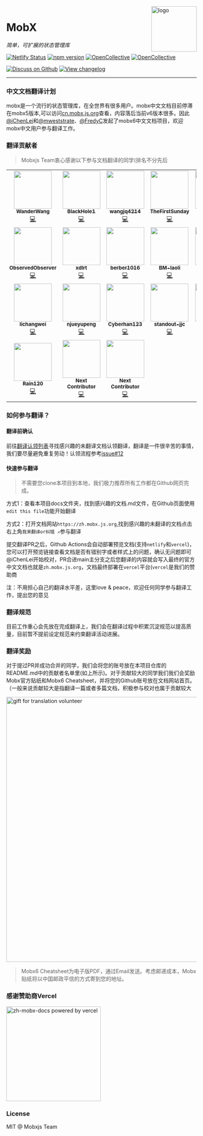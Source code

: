 <img src="https://zh.mobx.js.org/assets/mobx.png" alt="logo" height="120" align="right" />

# MobX

_简单，可扩展的状态管理库_

[![Netlify Status](https://api.netlify.com/api/v1/badges/2cc625ca-4c31-4bcd-9ccf-ba49184cf1de/deploy-status)](https://app.netlify.com/sites/zh-mobx-js-org/deploys)
[![npm version](https://badge.fury.io/js/mobx.svg)](https://badge.fury.io/js/mobx)
[![OpenCollective](https://opencollective.com/mobx/backers/badge.svg)](docs/backers-sponsors.md#backers)
[![OpenCollective](https://opencollective.com/mobx/sponsors/badge.svg)](docs/backers-sponsors.md#sponsors)

[![Discuss on Github](https://img.shields.io/badge/discuss%20on-GitHub-orange)](https://github.com/mobxjs/mobx/discussions)
[![View changelog](https://img.shields.io/badge/changelogs.xyz-Explore%20Changelog-brightgreen)](https://changelogs.xyz/mobx)

---

### 中文文档翻译计划

mobx是一个流行的状态管理库，在全世界有很多用户。mobx中文文档目前停滞在mobx5版本,可以访问[cn.mobx.js.org](https://cn.mobx.js.org)查看，内容落后当前v6版本很多。因此[@iChenLei](https://github.com/ichenlei)和[@mweststrate](https://github.com/mweststrate)、[@FredyC](https://github.com/FredyC)发起了mobx6中文文档项目，欢迎mobx中文用户参与翻译工作。

### 翻译贡献者

> Mobxjs Team衷心感谢以下参与文档翻译的同学(排名不分先后

<table>
  <tr>
    <td align="center"><a href="https://github.com/WanderWang"><img src="https://avatars.githubusercontent.com/u/2238280?s=100&v=4" width="100px;" alt=""/><br /><sub><b>WanderWang</b></sub></a><br /><a href="https://github.com/mobxjs/zh.mobx.js.org/pulls?q=author%3AWanderWang" title="PR">💻</a></td>
    <td align="center"><a href="https://github.com/BlackHole1"><img src="https://avatars.githubusercontent.com/u/8198408?s=100&v=4" width="100px;" alt=""/><br /><sub><b>BlackHole1</b></sub></a><br /><a href="https://github.com/mobxjs/zh.mobx.js.org/pulls?q=author%3ABlackHole1" title="PR">💻</a></td>
    <td align="center"><a href="https://github.com/wangjq4214"><img src="https://avatars.githubusercontent.com/u/35188480?s=100&v=4" width="100px;" alt=""/><br /><sub><b>wangjq4214</b></sub></a><br /><a href="https://github.com/mobxjs/zh.mobx.js.org/pulls?q=author%3Awangjq4214" title="PR">💻</a></td>
    <td align="center"><a href="https://github.com/TheFirstSunday"><img src="https://avatars.githubusercontent.com/u/20334663?s=100&v=4" width="100px;" alt=""/><br /><sub><b>TheFirstSunday</b></sub></a><br /><a href="https://github.com/mobxjs/zh.mobx.js.org/pulls?q=author%3ATheFirstSunday" title="PR">💻</a></td>
    <td align="center"><a href="https://github.com/Neo42"><img src="https://avatars.githubusercontent.com/u/22409868?s=100&v=4" width="100px;" alt=""/><br /><sub><b>Neo42</b></sub></a><br /><a href="https://github.com/mobxjs/zh.mobx.js.org/pulls?q=author%3ANeo42" title="PR">💻</a></td>
    <td align="center"><a href="https://github.com/ai-xiaihai"><img src="https://avatars.githubusercontent.com/u/12586770?s=100&v=4" width="100px;" alt=""/><br /><sub><b>ai-xiaihai</b></sub></a><br /><a href="https://github.com/mobxjs/zh.mobx.js.org/pulls?q=author%3Aai-xiaihai" title="PR">💻</a></td>
  </tr>
  <tr>
    <td align="center"><a href="https://github.com/ObservedObserver"><img src="https://avatars.githubusercontent.com/u/22167673?s=100&v=4" width="100px;" alt=""/><br /><sub><b>ObservedObserver</b></sub></a><br /><a href="https://github.com/mobxjs/zh.mobx.js.org/pulls?q=author%3AObservedObserver" title="PR">💻</a></td>
    <td align="center"><a href="https://github.com/xdlrt"><img src="https://avatars.githubusercontent.com/u/13093537?s=100&v=4" width="100px;" alt=""/><br /><sub><b>xdlrt</b></sub></a><br /><a href="https://github.com/mobxjs/zh.mobx.js.org/pulls?q=author%3Axdlrt" title="PR">💻</a></td>
    <td align="center"><a href="https://github.com/berber1016"><img src="https://avatars.githubusercontent.com/u/31471551?s=100&v=4" width="100px;" alt=""/><br /><sub><b>berber1016</b></sub></a><br /><a href="https://github.com/mobxjs/zh.mobx.js.org/pulls?q=author%3Aberber1016" title="PR">💻</a></td>
    <td align="center"><a href="https://github.com/BM-laoli"><img src="https://avatars.githubusercontent.com/u/60060313?s=100&v=4" width="100px;" alt=""/><br /><sub><b>BM-laoli</b></sub></a><br /><a href="https://github.com/mobxjs/zh.mobx.js.org/pulls?q=author%3ABM-laoli" title="PR">💻</a></td>
    <td align="center"><a href="https://github.com/Cufoon"><img src="https://avatars.githubusercontent.com/u/65291826?s=100&v=4" width="100px;" alt=""/><br /><sub><b>Cufoon</b></sub></a><br /><a href="https://github.com/mobxjs/zh.mobx.js.org/pulls?q=author%3ACufoon" title="PR">💻</a></td>
    <td align="center"><a href="https://github.com/ClearLuvMoki"><img src="https://avatars.githubusercontent.com/u/61321768?s=100&v=4" width="100px;" alt=""/><br /><sub><b>ClearLuvMoki</b></sub></a><br /><a href="https://github.com/mobxjs/zh.mobx.js.org/pulls?q=author%3AClearLuvMoki" title="PR">💻</a></td>
  </tr>
  <tr>
    <td align="center"><a href="https://github.com/lichangwei"><img src="https://avatars.githubusercontent.com/u/718802?s=100&v=4" width="100px;" alt=""/><br /><sub><b>lichangwei</b></sub></a><br /><a href="https://github.com/mobxjs/zh.mobx.js.org/pulls?q=author%3Alichangwei" title="PR">💻</a></td>
    <td align="center"><a href="https://github.com/njueyupeng"><img src="https://avatars.githubusercontent.com/u/13177502?s=100&v=4" width="100px;" alt=""/><br /><sub><b>njueyupeng</b></sub></a><br /><a href="https://github.com/mobxjs/zh.mobx.js.org/pulls?q=author%3Anjueyupeng" title="PR">💻</a></td>
    <td align="center"><a href="https://github.com/Cyberhan123"><img src="https://avatars.githubusercontent.com/u/38837039?s=100&v=4" width="100px;" alt=""/><br /><sub><b>Cyberhan123</b></sub></a><br /><a href="https://github.com/mobxjs/zh.mobx.js.org/pulls?q=author%3ACyberhan123" title="PR">💻</a></td>
    <td align="center"><a href="https://github.com/standout-jjc"><img src="https://avatars.githubusercontent.com/u/17778067?s=100&v=4" width="100px;" alt=""/><br /><sub><b>standout-jjc</b></sub></a><br /><a href="https://github.com/mobxjs/zh.mobx.js.org/pulls?q=author%3Astandout-jjc" title="PR">💻</a></td>
    <td align="center"><a href="https://github.com/wuxyman"><img src="https://avatars.githubusercontent.com/u/34463605?s=100&v=4" width="100px;" alt=""/><br /><sub><b>wuxyman</b></sub></a><br /><a href="https://github.com/mobxjs/zh.mobx.js.org/pull/50#pullrequestreview-626873837" title="Code Review">💻</a></td>
    <td align="center"><a href="https://github.com/YuFengDing"><img src="https://avatars.githubusercontent.com/u/23763023?v=4&s=100" width="100px;" alt=""/><br /><sub><b>YuFengDing</b></sub></a><br /><a href="https://github.com/mobxjs/zh.mobx.js.org/pulls?q=author%3AYuFengDing" title="PR">💻</a></td>
  </tr>
  <tr>
    <td align="center"><a href="https://github.com/Rain120"><img src="https://avatars.githubusercontent.com/u/20939839?v=4&s=100" width="100px;" alt=""/><br /><sub><b>Rain120</b></sub></a><br /><a href="https://github.com/mobxjs/zh.mobx.js.org/pulls?q=author%3ARain120" title="PR">💻</a></td>
    <td align="center"><a href="https://github.com/mobxjs/zh.mobx.js.org"><img src="https://zh.mobx.js.org/assets/placeholder.svg" width="100px;" alt=""/><br /><sub><b>Next Contributor</b></sub></a><br /><a href="https://github.com/mobxjs/zh.mobx.js.org/pulls" title="PR">💻</a></td>
    <td align="center"><a href="https://github.com/mobxjs/zh.mobx.js.org"><img src="https://zh.mobx.js.org/assets/placeholder.svg" width="100px;" alt=""/><br /><sub><b>Next Contributor</b></sub></a><br /><a href="https://github.com/mobxjs/zh.mobx.js.org/pulls" title="PR">💻</a></td>
  </tr>
</table>

### 如何参与翻译？
#### 翻译前确认
前往[翻译认领列表](https://github.com/mobxjs/zh.mobx.js.org/issues)寻找感兴趣的未翻译文档认领翻译，翻译是一件很辛苦的事情，我们要尽量避免重复劳动！认领流程参考[issue#12](https://github.com/mobxjs/zh.mobx.js.org/issues/12)

#### 快速参与翻译
> 不需要您clone本项目到本地，我们极力推荐所有工作都在Github网页完成。

方式1：查看本项目docs文件夹，找到感兴趣的文档.md文件，在Github页面使用`edit this file`功能开始翻译

方式2：打开文档网站`https://zh.mobx.js.org`,找到感兴趣的未翻译的文档点击右上角`我来翻译or纠错 ↗️`参与翻译

提交翻译PR之后，Github Actions会自动部署预览文档(支持`netlify`和`vercel`)，您可以打开预览链接查看文档是否有错别字或者样式上的问题，确认无问题即可@iChenLei开始校对，PR合进main主分支之后您翻译的内容就会写入最终的官方中文文档也就是`zh.mobx.js.org`，文档最终部署在`vercel`平台(`vercel`是我们的赞助商

注：不用担心自己的翻译水平差，这里love & peace，欢迎任何同学参与翻译工作，提出您的意见

### 翻译规范
目前工作重心会先放在完成翻译上，我们会在翻译过程中积累沉淀规范以提高质量，目前暂不提前设定规范来约束翻译活动进展。

### 翻译奖励
对于提过PR并成功合并的同学，我们会将您的账号放在本项目仓库的README.md中的贡献者名单里(如上所示)。对于贡献较大的同学我们我们会奖励Mobx官方贴纸和Mobx6 Cheatsheet，并将您的Github账号放在文档网站首页。（一般来说贡献较大是指翻译一篇或者多篇文档，积极参与校对也属于贡献较大

<img src="https://zh.mobx.js.org/assets/gift.jpg" width="700px;" alt="gift for translation volunteer"/>

>Mobx6 Cheatsheet为电子版PDF，通过Email发送。考虑邮递成本，Mobx贴纸将以中国邮政平信的方式寄到您的地址。

### 感谢赞助商Vercel
<a href="https://vercel.com/?utm_source=mobx-docs-cn&utm_campaign=oss"><img src="https://zh.mobx.js.org/assets/powered-by-vercel.svg" width="250px;" alt="zh-mobx-docs powered by vercel"/></a>

### License
MIT @ Mobxjs Team
